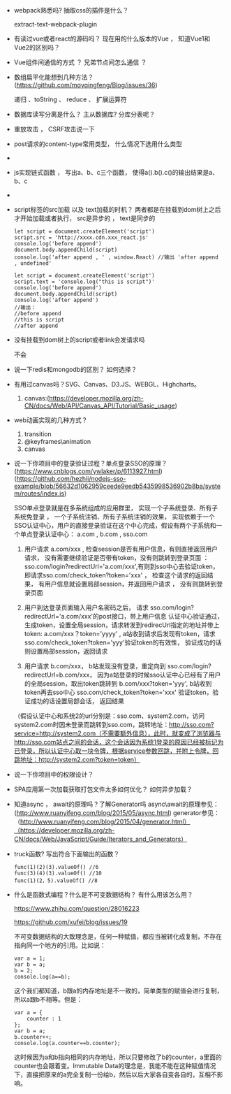 - webpack熟悉吗? 抽取css的插件是什么？

    extract-text-webpack-plugin

- 有读过vue或者react的源码吗？ 现在用的什么版本的Vue ， 知道Vue1和Vue2的区别吗？


- Vue组件间通信的方式 ？ 兄弟节点间怎么通信 ？
  

- 数组扁平化能想到几种方法？ (https://github.com/mqyqingfeng/Blog/issues/36)
   
   递归 、toString 、 reduce 、 扩展运算符


- 数据库读写分离是什么？ 主从数据库? 分库分表呢？ 

- 重放攻击 ， CSRF攻击说一下

- post请求的content-type常用类型， 什么情况下选用什么类型
- 

- js实现链式函数 ， 写出a、b、c三个函数， 使得a().b().c()的输出结果是a、b、c
- 

- script标签的src加载 以及 text加载的时机？
    两者都是在挂载到dom树上之后才开始加载或者执行， src是异步的 ， text是同步的

    ```
    let script = document.createElement('script')
    script.src = 'http://xxxx.cdn.xxx_react.js'
    console.log('before append')
    document.body.appendChild(script)
    console.log('after append , ' , window.React) //输出 'after append , undefined'
    ```

    ```
    let script = document.createElement('script')
    script.text = 'console.log("this is script")'
    console.log('before append')
    document.body.appendChild(script)
    console.log('after append')   
    //输出：
    //before append
    //this is script
    //after append
    ```

- 没有挂载到dom树上的script或者link会发请求吗
  
  不会


- 说一下redis和mongodb的区别？ 如何选择？


- 有用过canvas吗？SVG、Canvas、D3.JS、WEBGL、Highcharts。
   
   1. canvas:(https://developer.mozilla.org/zh-CN/docs/Web/API/Canvas_API/Tutorial/Basic_usage)

- web动画实现的几种方式？

  1. transition
  2. @keyframes\animation
  3. canvas

- 说一下你项目中的登录验证过程？单点登录SSO的原理？(https://www.cnblogs.com/ywlaker/p/6113927.html)(https://github.com/hezhii/nodejs-sso-example/blob/56632d1062959ceede9eedb5435998536902b8ba/system/routes/index.js)

  SSO单点登录就是在多系统组成的应用群里， 实现一个子系统登录、所有子系统免登录 ， 一个子系统注销、所有子系统注销的效果， 实现依赖于一个SSO认证中心，用户的直接登录验证在这个中心完成，假设有两个子系统和一个单点登录认证中心：
  a.com , b.com , sso.com

  1. 用户请求 a.com/xxx , 检查session是否有用户信息，有则直接返回用户请求， 没有需要继续验证是否带有token，没有则跳转到登录页面 ：sso.com/login?redirectUrl='a.com/xxx',有则到sso中心去验证token，即请求sso.com/check_token?token='xxx' ， 检查这个请求的返回结果， 有用户信息就设置局部session，并返回用户请求 ， 没有则跳转到登录页面

  2. 用户到达登录页面输入用户名密码之后， 请求 sso.com/login?redirectUrl='a.com/xxx'的post接口，带上用户信息  认证中心验证通过，生成token，设置全局session，请求转发到redirecUrl指定的地址并带上token: a.com/xxx？token='yyyy' , a站收到请求后发现有token，请求sso.com/check_token?token='yyy'验证token的有效性， 验证成功的话则设置局部session，返回请求

  3. 用户请求 b.com/xxx， b站发现没有登录，重定向到 sso.com/login?redirectUrl=b.com/xxx， 因为a站登录的时候sso认证中心已经有了用户的全局session，取出token跳转到 b.com/xxx?token='yyy', b站收到token再去sso中心 sso.com/check_token?token='xxx'  验证token，验证成功的话设置局部会话， 返回结果
  
  （假设认证中心和系统2的url分别是：sso.com、system2.com，访问system2.com时因未登录而跳转到sso.com，跳转地址：http://sso.com?service=http://system2.com（不需要额外信息），此时，就变成了浏览器与http://sso.com站点之间的会话，这个会话因为系统1登录的原因已经被标记为已登录，所以认证中心取一块令牌，根据service参数回跳，并附上令牌，回跳地址：http://system2.com?token=token）


- 说一下你项目中的权限设计？
  

- SPA应用第一次加载获取打包文件太多如何优化？ 如何异步加载？
  

- 知道async ， await的原理吗？了解Generator吗 
  async\await的原理参见：(http://www.ruanyifeng.com/blog/2015/05/async.html)
  generator参见：（http://www.ruanyifeng.com/blog/2015/04/generator.html）（https://developer.mozilla.org/zh-CN/docs/Web/JavaScript/Guide/Iterators_and_Generators）
  

- truck函数? 写出符合下面输出的函数？
  
    ```
    func(1)(2)(3).valueOf() //6
    func(3)(4)(3).valueOf() //10
    func(1)(2，5).valueOf() //8
    ```


- 什么是函数式编程？什么是不可变数据结构？ 有什么用该怎么用？
    
    https://www.zhihu.com/question/28016223

    https://github.com/xufei/blog/issues/19

    不可变数据结构的大致理念是，任何一种赋值，都应当被转化成复制，不存在指向同一个地方的引用。比如说：

    ```
    var a = 1;
    var b = a;
    b = 2;
    console.log(a==b);
    ```

    这个我们都知道，b跟a的内存地址是不一致的，简单类型的赋值会进行复制，所以a跟b不相等。但是：

    ```
    var a = {
        counter : 1
    };
    var b = a;
    b.counter++;
    console.log(a.counter==b.counter);
    ```
    这时候因为a和b指向相同的内存地址，所以只要修改了b的counter，a里面的counter也会跟着变。Immutable Data的理念是，我能不能在这种赋值情况下，直接把原来的a完全复制一份给b，然后以后大家各自变各自的，互相不影响。

  